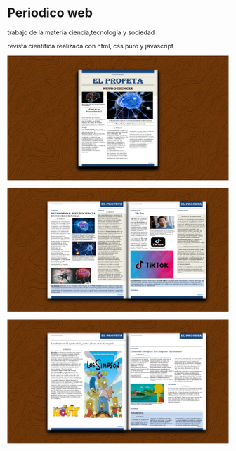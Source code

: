 # Periodico web

trabajo de la materia ciencia,tecnología y sociedad

revista cientifica realizada con html, css puro y javascript

![](./img/cap-1.png)

![](./img/cap-2.png)

![](./img/cap-3.png)
